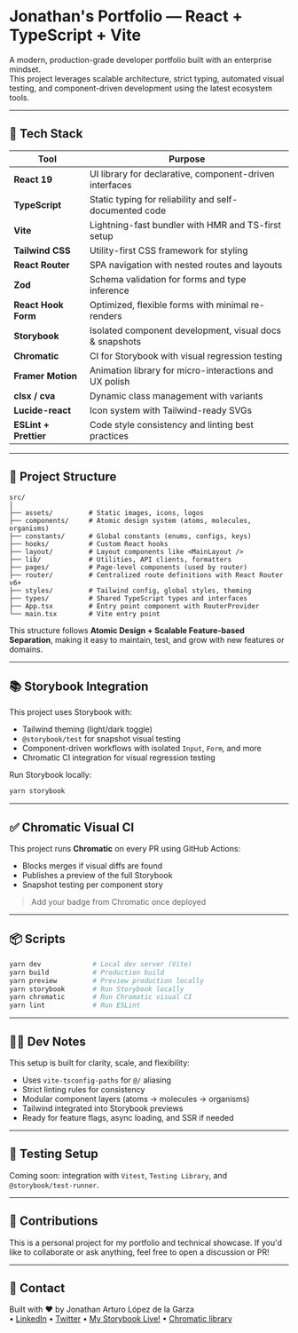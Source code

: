 # Jonathan's Portfolio — React + TypeScript + Vite

A modern, production-grade developer portfolio built with an enterprise mindset.  
This project leverages scalable architecture, strict typing, automated visual testing, and component-driven development using the latest ecosystem tools.

---

## 🚀 Tech Stack

| Tool            | Purpose                                                    |
|-----------------|------------------------------------------------------------|
| **React 19**    | UI library for declarative, component-driven interfaces    |
| **TypeScript**  | Static typing for reliability and self-documented code     |
| **Vite**        | Lightning-fast bundler with HMR and TS-first setup         |
| **Tailwind CSS**| Utility-first CSS framework for styling                    |
| **React Router**| SPA navigation with nested routes and layouts              |
| **Zod**         | Schema validation for forms and type inference             |
| **React Hook Form** | Optimized, flexible forms with minimal re-renders     |
| **Storybook**   | Isolated component development, visual docs & snapshots    |
| **Chromatic**   | CI for Storybook with visual regression testing            |
| **Framer Motion**| Animation library for micro-interactions and UX polish    |
| **clsx / cva**  | Dynamic class management with variants                     |
| **Lucide-react**| Icon system with Tailwind-ready SVGs                       |
| **ESLint + Prettier** | Code style consistency and linting best practices   |

---

## 👢 Project Structure

```
src/
│
├── assets/         # Static images, icons, logos
├── components/     # Atomic design system (atoms, molecules, organisms)
├── constants/      # Global constants (enums, configs, keys)
├── hooks/          # Custom React hooks
├── layout/         # Layout components like <MainLayout />
├── lib/            # Utilities, API clients, formatters
├── pages/          # Page-level components (used by router)
├── router/         # Centralized route definitions with React Router v6+
├── styles/         # Tailwind config, global styles, theming
├── types/          # Shared TypeScript types and interfaces
├── App.tsx         # Entry point component with RouterProvider
└── main.tsx        # Vite entry point
```

This structure follows **Atomic Design + Scalable Feature-based Separation**, making it easy to maintain, test, and grow with new features or domains.

---

## 📚 Storybook Integration

This project uses Storybook with:

- Tailwind theming (light/dark toggle)
- `@storybook/test` for snapshot visual testing
- Component-driven workflows with isolated `Input`, `Form`, and more
- Chromatic CI integration for visual regression testing

Run Storybook locally:

```bash
yarn storybook
```

---

## ✅ Chromatic Visual CI

This project runs **Chromatic** on every PR using GitHub Actions:

- Blocks merges if visual diffs are found
- Publishes a preview of the full Storybook
- Snapshot testing per component story

> Add your badge from Chromatic once deployed

---

## 📦 Scripts

```bash
yarn dev             # Local dev server (Vite)
yarn build           # Production build
yarn preview         # Preview production locally
yarn storybook       # Run Storybook locally
yarn chromatic       # Run Chromatic visual CI
yarn lint            # Run ESLint
```

---

## 👨‍💻 Dev Notes

This setup is built for clarity, scale, and flexibility:

- Uses `vite-tsconfig-paths` for `@/` aliasing
- Strict linting rules for consistency
- Modular component layers (atoms → molecules → organisms)
- Tailwind integrated into Storybook previews
- Ready for feature flags, async loading, and SSR if needed

---

## 🥪 Testing Setup

Coming soon: integration with `Vitest`, `Testing Library`, and `@storybook/test-runner`.

---

## 🙌 Contributions

This is a personal project for my portfolio and technical showcase. If you'd like to collaborate or ask anything, feel free to open a discussion or PR!

---

## 📧 Contact

Built with ❤️ by Jonathan Arturo López de la Garza  
• [LinkedIn](https://www.linkedin.com/in/your-profile/)
• [Twitter](https://twitter.com/your_handle)
• [My Storybook Live!](https://67faeb0c6c52986ce6872a8d-nwxrkfagke.chromatic.com/)
• [Chromatic  library](https://www.chromatic.com/library?appId=67faeb0c6c52986ce6872a8d)


